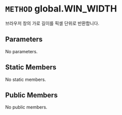 # `METHOD` global.WIN_WIDTH
브라우저 창의 가로 길이를 픽셀 단위로 반환합니다.

## Parameters
No parameters.

## Static Members
No static members.

## Public Members
No public members.
